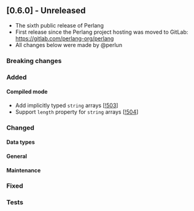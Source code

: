 ## [0.6.0] - Unreleased
- The sixth public release of Perlang
- First release since the Perlang project hosting was moved to GitLab: https://gitlab.com/perlang-org/perlang
- All changes below were made by @perlun

### Breaking changes

### Added
#### Compiled mode
- Add implicitly typed `string` arrays [[!503][503]]
- Support `length` property for `string` arrays [[!504][504]]

### Changed
#### Data types

#### General

#### Maintenance

### Fixed

### Tests

[503]: https://gitlab.com/perlang-org/perlang/merge_requests/503
[504]: https://gitlab.com/perlang-org/perlang/merge_requests/504
